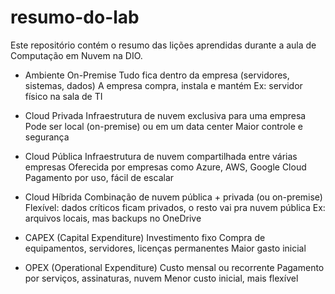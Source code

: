 # resumo-do-lab
Este repositório contém o resumo das lições aprendidas durante a aula de Computação em Nuvem na DIO.

- Ambiente On-Premise
Tudo fica dentro da empresa (servidores, sistemas, dados)
A empresa compra, instala e mantém
Ex: servidor físico na sala de TI

- Cloud Privada
Infraestrutura de nuvem exclusiva para uma empresa
Pode ser local (on-premise) ou em um data center
Maior controle e segurança

- Cloud Pública
Infraestrutura de nuvem compartilhada entre várias empresas
Oferecida por empresas como Azure, AWS, Google Cloud
Pagamento por uso, fácil de escalar

- Cloud Híbrida
Combinação de nuvem pública + privada (ou on-premise)
Flexível: dados críticos ficam privados, o resto vai pra nuvem pública
Ex: arquivos locais, mas backups no OneDrive

- CAPEX (Capital Expenditure)
Investimento fixo
Compra de equipamentos, servidores, licenças permanentes
Maior gasto inicial

- OPEX (Operational Expenditure)
Custo mensal ou recorrente
Pagamento por serviços, assinaturas, nuvem
Menor custo inicial, mais flexível

